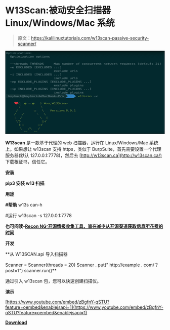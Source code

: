 # W13Scan:被动安全扫描器 Linux/Windows/Mac 系统

> 原文：<https://kalilinuxtutorials.com/w13scan-passive-security-scanner/>

[![W13Scan : Passive Security Scanner Linux/Windows/Mac Systems](img/af0ba143305651191d9de7052ef836e7.png "W13Scan : Passive Security Scanner Linux/Windows/Mac Systems")](https://1.bp.blogspot.com/-AGCC4hbcahE/XUXYtGqLgBI/AAAAAAAABp4/vbl9qKD8BaYPpuzlvQhBiunhywG4VgjOwCLcBGAs/s1600/W13Scan%25281%2529.png)

**W13scan** 是一款基于代理的 web 扫描器，运行在 Linux/Windows/Mac 系统上。如果想让 w13scan 支持 https，类似于 BurpSuite，首先需要设置一个代理服务器(默认 127.0.0.1:7778)，然后去 [http://w13scan.ca](http://w13scan.ca/) 下载根证书，信任它。

**安装**

**pip3 安装 w13 扫描**

**用途**

**#帮助**
w13s can-h

#运行
w13scan -s 127.0.0.1:7778

**也可阅读-[Recon NG:开源情报收集工具，旨在减少从开源渠道获取信息所花费的时间](https://kalilinuxtutorials.com/recon-ng-open-source-intelligence-gathering-tool/)**

**开发**

**从 W13SCAN.api 导入扫描器

Scanner = Scanner(threads = 20)
Scanner . put(" http://example . com/？post=1")
scanner.run()**

通过引入 w13scan 包，您可以快速创建扫描仪。

**演示**

[https://www.youtube.com/embed/zBgfnY-qSTU?feature=oembed&enablejsapi=1](https://www.youtube.com/embed/zBgfnY-qSTU?feature=oembed&enablejsapi=1)

[**Download**](https://github.com/boy-hack/w13scan)